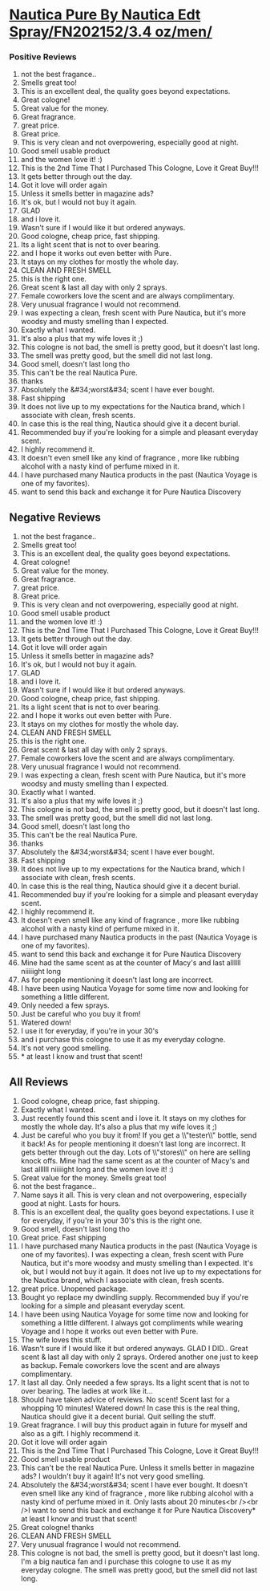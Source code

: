 # [Nautica Pure By Nautica Edt Spray/FN202152/3.4 oz/men/](https://products.checkmycream.com/products/Nautica-Pure-By-Nautica-Edt-SprayFN2021523.4-ozmen.html)

### Positive Reviews

<ol>
      <li>not the best fragance..</li>
      <li>Smells great too!</li>
      <li>This is an excellent deal, the quality goes beyond expectations.</li>
      <li>Great cologne!</li>
      <li>Great value for the money.</li>
      <li>Great fragrance.</li>
      <li>great price.</li>
      <li>Great price.  </li>
      <li>This is very clean and not overpowering, especially good at night.</li>
      <li>Good smell usable product</li>
      <li>and the women love it! :)</li>
      <li>This is the 2nd Time That I Purchased This Cologne, Love it Great Buy!!!</li>
      <li>It gets better through out the day.</li>
      <li>Got it love will order again</li>
      <li>Unless it smells better in magazine ads?  </li>
      <li>It&#x27;s ok, but I would not buy it again.</li>
      <li>GLAD</li>
      <li>and i love it.</li>
      <li>Wasn&#x27;t sure if I would like it but ordered anyways.</li>
      <li>Good cologne, cheap price, fast shipping.</li>
      <li>Its a light scent that is not to over bearing.</li>
      <li>and I hope it works out even better with Pure.</li>
      <li>It stays on my clothes for mostly the whole day.</li>
      <li>CLEAN AND FRESH SMELL</li>
      <li>this is the right one.</li>
      <li>Great scent &amp; last all day with only 2 sprays.</li>
      <li>Female coworkers love the scent and are always complimentary.</li>
      <li>Very unusual fragrance I would not recommend.</li>
      <li>I was expecting a clean, fresh scent with Pure Nautica, but it&#x27;s more woodsy and musty smelling than I expected.</li>
      <li>Exactly what I wanted.</li>
      <li>It&#x27;s also a plus that my wife loves it ;)</li>
      <li>This cologne is not bad, the smell is pretty good, but it doesn&#x27;t last long.</li>
      <li>The smell was pretty good, but the smell did not last long.</li>
      <li>Good smell, doesn&#x27;t last long tho</li>
      <li>This can&#x27;t be the real Nautica Pure.  </li>
      <li>thanks</li>
      <li>Absolutely the &amp;#34;worst&amp;#34; scent I have ever bought.</li>
      <li>Fast shipping</li>
      <li>It does not live up to my expectations for the Nautica brand, which I associate with clean, fresh scents.</li>
      <li>In case this is the real thing, Nautica should give it a decent burial.</li>
      <li>Recommended buy if you&#x27;re looking for a simple and pleasant everyday scent.</li>
      <li>I highly recommend it.</li>
      <li>It doesn&#x27;t even smell like any kind of fragrance , more like rubbing alcohol with a nasty kind of perfume mixed in it.</li>
      <li>I have purchased many Nautica products in the past (Nautica Voyage is one of my favorites).</li>
      <li>want to send this back and exchange it for Pure Nautica Discovery</li>
</ol>


<h2>Negative Reviews</h2>
<ol>
<li> not the best fragance..</li>
<li> Smells great too!</li>
<li> This is an excellent deal, the quality goes beyond expectations.</li>
<li> Great cologne!</li>
<li> Great value for the money.</li>
<li> Great fragrance.</li>
<li> great price.</li>
<li> Great price.  </li>
<li> This is very clean and not overpowering, especially good at night.</li>
<li> Good smell usable product</li>
<li> and the women love it! :)</li>
<li> This is the 2nd Time That I Purchased This Cologne, Love it Great Buy!!!</li>
<li> It gets better through out the day.</li>
<li> Got it love will order again</li>
<li> Unless it smells better in magazine ads?  </li>
<li> It&#x27;s ok, but I would not buy it again.</li>
<li> GLAD</li>
<li> and i love it.</li>
<li> Wasn&#x27;t sure if I would like it but ordered anyways.</li>
<li> Good cologne, cheap price, fast shipping.</li>
<li> Its a light scent that is not to over bearing.</li>
<li> and I hope it works out even better with Pure.</li>
<li> It stays on my clothes for mostly the whole day.</li>
<li> CLEAN AND FRESH SMELL</li>
<li> this is the right one.</li>
<li> Great scent &amp; last all day with only 2 sprays.</li>
<li> Female coworkers love the scent and are always complimentary.</li>
<li> Very unusual fragrance I would not recommend.</li>
<li> I was expecting a clean, fresh scent with Pure Nautica, but it&#x27;s more woodsy and musty smelling than I expected.</li>
<li> Exactly what I wanted.</li>
<li> It&#x27;s also a plus that my wife loves it ;)</li>
<li> This cologne is not bad, the smell is pretty good, but it doesn&#x27;t last long.</li>
<li> The smell was pretty good, but the smell did not last long.</li>
<li> Good smell, doesn&#x27;t last long tho</li>
<li> This can&#x27;t be the real Nautica Pure.  </li>
<li> thanks</li>
<li> Absolutely the &amp;#34;worst&amp;#34; scent I have ever bought.</li>
<li> Fast shipping</li>
<li> It does not live up to my expectations for the Nautica brand, which I associate with clean, fresh scents.</li>
<li> In case this is the real thing, Nautica should give it a decent burial.</li>
<li> Recommended buy if you&#x27;re looking for a simple and pleasant everyday scent.</li>
<li> I highly recommend it.</li>
<li> It doesn&#x27;t even smell like any kind of fragrance , more like rubbing alcohol with a nasty kind of perfume mixed in it.</li>
<li> I have purchased many Nautica products in the past (Nautica Voyage is one of my favorites).</li>
<li> want to send this back and exchange it for Pure Nautica Discovery</li>
<li> Mine had the same scent as at the counter of Macy&#x27;s and last allllll niiiiight long</li>
<li> As for people mentioning it doesn&#x27;t last long are incorrect.</li>
<li> I have been using Nautica Voyage for some time now and looking for something a little different.</li>
<li> Only needed a few sprays.</li>
<li> Just be careful who you buy it from!</li>
<li> Watered down!</li>
<li> I use it for everyday, if you&#x27;re in your 30&#x27;s</li>
<li> and i purchase this cologne to use it as my everyday cologne.</li>
<li> It&#x27;s not very good smelling.</li>
<li> * at least I know and trust that scent!</li>
</ol>

<h2>All Reviews</h2>

<ol>
    <li> Good cologne, cheap price, fast shipping.</li>
    <li> Exactly what I wanted.</li>
    <li> Just recently found this scent and i love it. It stays on my clothes for mostly the whole day. It&#x27;s also a plus that my wife loves it ;)</li>
    <li> Just be careful who you buy it from! If you get a \\&quot;tester\\&quot; bottle, send it back! As for people mentioning it doesn&#x27;t last long are incorrect. It gets better through out the day. Lots of \\&quot;stores\\&quot; on here are selling knock offs. Mine had the same scent as at the counter of Macy&#x27;s and last allllll niiiiight long and the women love it! :)</li>
    <li> Great value for the money. Smells great too!</li>
    <li> not the best fragance..</li>
    <li> Name says it all. This is very clean and not overpowering, especially good at night. Lasts for hours.</li>
    <li> This is an excellent deal, the quality goes beyond expectations. I use it for everyday, if you&#x27;re in your 30&#x27;s this is the right one.</li>
    <li> Good smell, doesn&#x27;t last long tho</li>
    <li> Great price.  Fast shipping</li>
    <li> I have purchased many Nautica products in the past (Nautica Voyage is one of my favorites). I was expecting a clean, fresh scent with Pure Nautica, but it&#x27;s more woodsy and musty smelling than I expected. It&#x27;s ok, but I would not buy it again. It does not live up to my expectations for the Nautica brand, which I associate with clean, fresh scents.</li>
    <li> great price. Unopened package.</li>
    <li> Bought yo replace my dwindling supply. Recommended buy if you&#x27;re looking for a simple and pleasant everyday scent.</li>
    <li> I have been using Nautica Voyage for some time now and looking for something a little different. I always got compliments while wearing Voyage and I hope it works out even better with Pure.</li>
    <li> The wife loves this stuff.</li>
    <li> Wasn&#x27;t sure if I would like it but ordered anyways. GLAD I DID.. Great scent &amp; last all day with only 2 sprays. Ordered another one just to keep as backup. Female coworkers love the scent and are always complimentary.</li>
    <li> It last all day. Only needed a few sprays. Its a light scent that is not to over bearing. The ladies at work like it...</li>
    <li> Should have taken advice of reviews. No scent! Scent last for a whopping 10 minutes! Watered down! In case this is the real thing, Nautica should give it a decent burial. Quit selling the stuff.</li>
    <li> Great fragrance. I will buy this product again in future for myself and also as a gift. I highly recommend it.</li>
    <li> Got it love will order again</li>
    <li> This is the 2nd Time That I Purchased This Cologne, Love it Great Buy!!!</li>
    <li> Good smell usable product</li>
    <li> This can&#x27;t be the real Nautica Pure.  Unless it smells better in magazine ads?  I wouldn&#x27;t buy it again!  It&#x27;s not very good smelling.</li>
    <li> Absolutely the &amp;#34;worst&amp;#34; scent I have ever bought. It doesn&#x27;t even smell like any kind of fragrance , more like rubbing alcohol with a nasty kind of perfume mixed in it. Only lasts about 20 minutes&lt;br /&gt;&lt;br /&gt;I want to send this back and exchange it for Pure Nautica Discovery* at least I know and trust that scent!</li>
    <li> Great cologne! thanks</li>
    <li> CLEAN AND FRESH SMELL</li>
    <li> Very unusual fragrance I would not recommend.</li>
    <li> This cologne is not bad, the smell is pretty good, but it doesn&#x27;t last long. I&#x27;m a big nautica fan and i purchase this cologne to use it as my everyday cologne. The smell was pretty good, but the smell did not last long.</li>
</ol>




